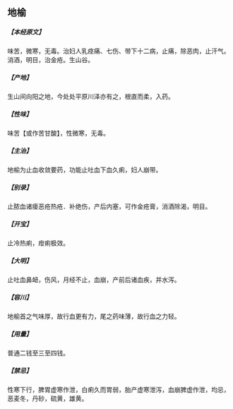 ## 地榆

##### 【本经原文】
味苦，微寒，无毒。治妇人乳痉痛、七伤、带下十二病，止痛，除恶肉，止汗气。消酒，明目，治金疮。生山谷。
##### 【产地】
生山间向阳之地，今处处平原川泽亦有之，根直而柔，入药。
##### 【性味】
味苦【或作苦甘酸】，性微寒，无毒。
##### 【主治】
地榆为止血收敛要药，功能止吐血下血久痢，妇人崩带。
##### 【别录】
止脓血诸瘘恶疮热疮．补绝伤，产后内塞，可作金疮膏，消酒除渴，明目。
##### 【开宝】
止冷热痢，疳痢极效。
##### 【大明】
止吐血鼻衄，伤风，月经不止，血崩，产前后诸血疾，并水泻。
##### 【容川】
地榆首之气味厚，故行血更有力，尾之药味薄，故行血之力轻。
##### 【用量】
普通二钱至三至四钱。
##### 【禁忌】
性寒下行，脾胃虚寒作泄，白痢久而胃弱，胎产虚寒泄泻，血崩脾虚作泄，均忌，恶麦冬，丹砂，硫黄，雄黄。